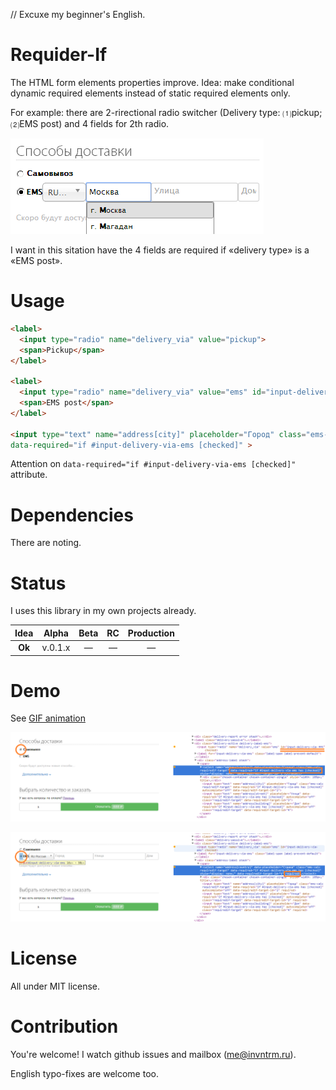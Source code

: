 // Excuxe my beginner's English.

# Requider-If

The HTML form elements properties improve.
Idea: make conditional dynamic required elements instead of static required elements only.

For example: there are 2-rirectional radio switcher (Delivery type: ⑴pickup; ⑵EMS post) and 4 fields for 2th radio.

![Form example](/required-if-example.png)

I want in this sitation have the 4 fields are required if «delivery type» is a «EMS post».

# Usage

```html
<label>
  <input type="radio" name="delivery_via" value="pickup">
  <span>Pickup</span>
</label>

<label>
  <input type="radio" name="delivery_via" value="ems" id="input-delivery-via-ems" checked>
  <span>EMS post</span>
</label>

<input type="text" name="address[city]" placeholder="Город" class="ems-calc"
data-required="if #input-delivery-via-ems [checked]" >
```

Attention on `data-required="if #input-delivery-via-ems [checked]"` attribute.

# Dependencies

There are noting.
<!--* [a-x-/object-assign](https://github.com/a-x-/object-assign) — ES6 Object.assign for browsers (fork).-->

# Status

I uses this library in my own projects already.

| **Idea** | Alpha | Beta | RC | Production |
|:--------:|:-----:|:----:|:--:|:----------:|
|  **Ok**  |v.0.1.x|  —   |  — |      —     |


# Demo
See [GIF animation](https://raw.githubusercontent.com/a-x-/required-if/master/demo.gif)

![Step 1](/demo-step1.png)

![Step 2](/demo-step2.png)


# License

All under MIT license.

# Contribution

You're welcome!
I watch github issues and mailbox (me@invntrm.ru).

English typo-fixes are welcome too.
